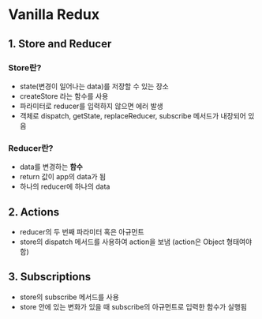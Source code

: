 # Vanilla Redux

## 1. Store and Reducer

### Store란?

- state(변경이 일어나는 data)를 저장할 수 있는 장소
- createStore 라는 함수를 사용
- 파라미터로 reducer를 입력하지 않으면 에러 발생
- 객체로 dispatch, getState, replaceReducer, subscribe 메서드가 내장되어 있음

### Reducer란?

- data를 변경하는 **함수**
- return 값이 app의 data가 됨
- 하나의 reducer에 하나의 data

## 2. Actions

- reducer의 두 번째 파라미터 혹은 아규먼트
- store의 dispatch 메서드를 사용하여 action을 보냄 (action은 Object 형태여야 함)

## 3. Subscriptions

- store의 subscribe 메서드를 사용
- store 안에 있는 변화가 있을 때 subscribe의 아규먼트로 입력한 함수가 실행됨
